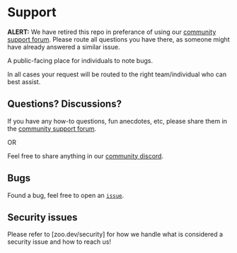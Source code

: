 # Support 

**ALERT:** We have retired this repo in preferance of using our [community support forum](https://community.zoo.dev/). Please route all questions you have there, as someone might have already answered a similar issue.

A public-facing place for individuals to note bugs.

In all cases your request will be routed to the right team/individual who can best assist.

## Questions? Discussions?

If you have any how-to questions, fun anecdotes, etc, please share them in the [community support forum](https://community.zoo.dev/).

OR

Feel free to share anything in our [community discord](https://discord.gg/S9yW9rjGhF).

## Bugs

Found a bug, feel free to open an [`issue`](https://github.com/KittyCAD/support/issues).

## Security issues

Please refer to [zoo.dev/security] for how we handle what is considered a security issue and how to reach us!
